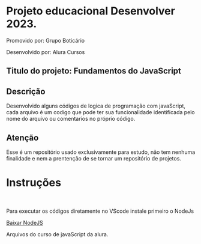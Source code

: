 <h1> Projeto educacional Desenvolver 2023. </h1>

<p> Promovido por: Grupo Boticário </p>

<p> Desenvolvido por: Alura Cursos </p>

<h2> Titulo do projeto: <strong>Fundamentos do JavaScript</strong></h2>

<h2> Descrição</h1>

<p>Desenvolvido alguns códigos de logica de programação com javaScript, cada arquivo é um codigo que pode ter sua funcionalidade identificada pelo nome do arquivo ou comentarios no próprio código.</p>


<h2>Atenção</h2>
<p>Esse é um repositório usado exclusivamente para estudo, não tem nenhuma finalidade e nem a prentenção de se tornar um repositório de projetos.

<h1> Instruções </h1><br>

<p> Para executar os códigos diretamente no VScode instale primeiro o NodeJs</p>

<a href="https://nodejs.org/en/download"> Baixar NodeJS</a>


<p>Arquivos do curso de javaScript da alura.</p>